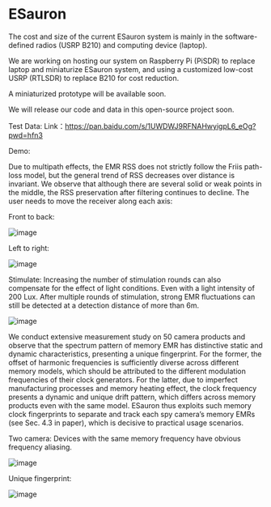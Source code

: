 # ESauron

The cost and size of the current ESauron system is mainly in the software-defined radios (USRP B210) and computing device (laptop). 

We are working on hosting our system on Raspberry Pi (PiSDR) to replace laptop and miniaturize ESauron system, and using a customized low-cost USRP (RTLSDR) to replace B210 for cost reduction. 

A miniaturized prototype will be available soon. 

We will release our code and data in this open-source project soon.

Test Data:
Link：https://pan.baidu.com/s/1UWDWJ9RFNAHwyigpL6_eOg?pwd=hfn3 



Demo:

Due to multipath effects, the EMR RSS does not strictly follow the Friis path-loss model, but the general trend of RSS decreases over distance is invariant.
We observe that although there are several solid or weak points in the middle, the RSS preservation after filtering continues to decline.
The user needs to move the receiver along each axis:

Front to back:

![image](https://github.com/Origami-Airplane/ESauron/assets/44964445/e4d872b7-536d-4f8c-bb8a-a2a19f11ad58)

Left to right:

![image](https://github.com/Origami-Airplane/ESauron/assets/44964445/5dc3b553-3014-433e-aa2f-f4e8dd896f09)

Stimulate: Increasing the number of stimulation rounds can also compensate for the effect of light conditions. Even with a light intensity of 200 Lux. After multiple rounds of stimulation, strong EMR fluctuations can still be detected at a detection distance of more than 6m.

![image](https://github.com/Origami-Airplane/ESauron/assets/44964445/90f08250-7cd7-431e-8912-5ff5fc9413e6)


We conduct extensive measurement study on 50 camera products and observe that the spectrum pattern of memory EMR has distinctive static and dynamic characteristics, presenting a unique fingerprint. For the former, the offset of harmonic frequencies is sufficiently diverse across different memory models, which should be attributed to the different modulation frequencies of their clock generators. For the latter, due to imperfect manufacturing processes and memory heating effect, the clock frequency presents a dynamic and unique drift pattern, which differs across memory products even with the same model. ESauron thus exploits such memory clock fingerprints to separate and track each spy camera’s memory EMRs (see Sec. 4.3 in paper), which is decisive to practical usage scenarios. 
 
Two camera: Devices with the same memory frequency have obvious frequency aliasing.

![image](https://github.com/Origami-Airplane/ESauron/assets/44964445/f0d2bcb2-8ce4-4f21-9a68-745e776ef387)

Unique fingerprint:

![image](https://github.com/Origami-Airplane/ESauron/assets/44964445/4a6a609a-e107-46c0-b7fc-4d8c8f151a74)
